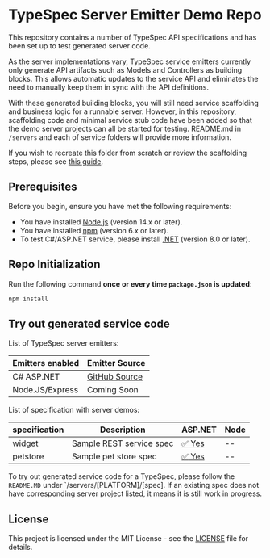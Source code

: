 # TypeSpec Server Emitter Demo Repo

This repository contains a number of TypeSpec API specifications and has been set up to test generated server code.

As the server implementations vary, TypeSpec service emitters currently only generate API artifacts such as Models and Controllers as building blocks. This allows automatic updates to the service API and eliminates the need to manually keep them in sync with the API definitions.

With these generated building blocks, you will still need service scaffolding and business logic for a runnable server. However, in this repository, scaffolding code and minimal service stub code have been added so that the demo server projects can all be started for testing. README.md in `/servers` and each of service folders will provide more information.

If you wish to recreate this folder from scratch or review the scaffolding steps, please see [this guide](./how-to-test-server-api.md).

## Prerequisites

Before you begin, ensure you have met the following requirements:

- You have installed [Node.js](https://nodejs.org/) (version 14.x or later).
- You have installed [npm](https://www.npmjs.com/) (version 6.x or later).
- To test C#/ASP.NET service, please install [.NET](https://dotnet.microsoft.com/en-us/download) (version 8.0 or later).

## Repo Initialization

Run the following command **once or every time `package.json` is updated**:

```sh
npm install
```

## Try out generated service code

List of TypeSpec server emitters:

| Emitters enabled | Emitter Source |
|----------|---------------|
| C# ASP.NET  | [GitHub Source](https://github.com/microsoft/typespec/tree/main/packages/http-server-csharp) |
| Node.JS/Express  |  Coming Soon |

List of specification with server demos:

| specification | Description | ASP.NET | Node |
|----------|---------------|-------------|-------------|
| widget  |  Sample REST service spec  | [:white_check_mark: Yes](./widget/servers/aspnet/) | -- |
| petstore  |  Sample pet store spec | [:white_check_mark: Yes](./petstore/servers/aspnet/) | -- |

To try out generated service code for a TypeSpec, please follow the `README.MD` under `/servers/[PLATFORM]/[spec]. If an existing
spec does not have corresponding server project listed, it means it is still work in progress.

## License

This project is licensed under the MIT License - see the [LICENSE](LICENSE) file for details.
